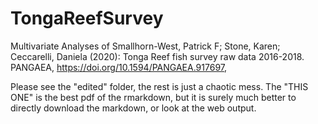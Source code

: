 # TongaReefSurvey
Multivariate Analyses of Smallhorn-West, Patrick F; Stone, Karen; Ceccarelli, Daniela (2020): Tonga Reef fish survey raw data 2016-2018. PANGAEA, https://doi.org/10.1594/PANGAEA.917697,

Please see the "edited" folder, the rest is just a chaotic mess. The "THIS ONE" is the best pdf of the rmarkdown, but it is surely much better to directly download the markdown, or look at the web output. 
